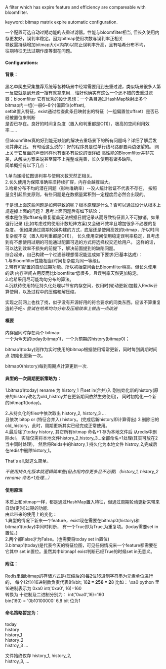 A filter which has expire feature and efficiency are compareable with bloomfilter.

keyword: bitmap matrix expire automatic configuration.

一个配置可选自动过期功能的去重过滤器。性能与bloomfilter相当,
但长久使用内存更友好，误判率稳定。因为bitmap使用次数与误判率正相关    
导致需持续增加bitmap大小(内存)以防止误判率升高，且有哈希分布不均，   
往期特征无法过期作废等潜在问题。
#### Configurations:


#### 背景：
黑名单爬虫采集推荐系统等各种场景中经常需要用到去重过滤，类似场景很多人第一反应就是到开源一搜有就拿来用...
恰好也确实有这么一个还不错的去重过滤器：bloomfilter
它有优秀的设计思想：一个条目通过HashMap映射出多个bitmap内一组(一般6~8个)偏置位(offset),   
setbit置入特征，exist通过检查此条目映射出的特征（一组偏置位offset）是否已经被置位来判断    
是否已存在。良好的时间复杂度（置入和判重都是O(1)），极高的空间利用效率...... 

但bloomfilter真的好到能无缺陷的解决去重场景下的所有问题吗？详细了解后发现并非如此。
有句话这么说的：好的程序员是过单行线马路都要两边张望的。
网上关于它反面的声音同样也有很多有些说的很详细
高性能的Bloomfilter并非完美，从解决方案来说甚至算不上完整或完善，长久使用有诸多缺陷，    
简单概括有以下几点：   

1.单向递增位图误判率与使用次数天然正相关。  
2.长久使用为保障准确率须持续扩容，内存会越撑越大。  
3.哈希分布不均的潜在问题（影响准确率）--没人统计验证不代表不存在， 
按照量变引起质变原则，有些问题是在数据量累积到一定程度后必然会出现的。     

于是想上面这些问题是如何导致的呢？根本原理是什么？否可以通过设计从根本上规避掉上面的问题？
思考上面问题后有如下结论：   
根本是位图offset有重复覆盖无法根据日期记录从而导致特征置入不可撤销。如果强行记录
(比如考虑过的使用计数矩阵方案)又会破环效率且增加很多不必要的复杂度。
但如果通过周期轮换构建的方式，底层还是使用高效的bitmap，所以时间复杂度不变（置入和判重都是O(1)），
长久使用空间使用稳定误判率稳定，且考虑到有不想使用过期的可能通过配置可选的方式将选择权交还给用户。
这样的话，可以达到效率不损失的前提下，解决前面提到的缺陷问题。  
综合起来，自己构建一个过滤器理想情况能达成如下要求(已基本达成)：  
1.与Bloomfilter性能相当(时间复杂度为同一等级)。     
2.带有可配置的自动过期功能。所以初始空间会比Bloomfilter稍高，但长久使用的话
内存空间占用反而比bloomfilter低很多，且误判率天然更加稳定。     
3.哈希采用尽可能均匀分布的算法。   
4.沉默待使用特征持久化处理以节省内存空间，仅用时(轮动更新)加载入Redis计算使用，以及过程中的压缩和解压缩。

实现之前网上也找了找，似乎没有开源好用的符合要求的同类东西。应该不算重复造轮子吧~
*尝试在哈希均匀分布及压缩效率上做出一点改进*

#### 概要
内存里同时存在两个 bitmap:   
一个为今天的today(bitmap1)，一个为前期的history(bitmap0)；    

bitmap1(today)则作为实时使用的bitmap根据使用常常更新，同时每到周期时间点
初始化更新一次。

bitmap0(history)每到周期点计算更新一次.


#### 典型的一次周期更新策略为：
1.bitmap1(today) rename 为 history_1 且set in(合并)入 刚初始化新的history(原来的history改名为old_histroy并在更新期间依然生效使用)，
同时初始化一个新的bitmap1(today)。

2.从持久化的files中依次取出 history_2, history_3 ...   
且依次 bitop or (特征合并入) history。(完成后新history即计算得出)
3.删除旧的old_history，此时，周期更新其实已经完成正常使用。      
4.最后除了today history, 其它所有bitmap 命名+1 存为本地文件后 从redis中删除del。
实际仅需将本地文件history_2,history_3...全部命名+1处理(其实可放在2当中同时处理)，
然后将Reids中的history_1 持久化为本地文件 histroy_2,完成后在redis中删除history_1。

That's all,就这么简单。

*不使用持久化版本就逻辑简单些(但占用内存更多且不必要)（history_1, history_2 rename 命名+1处理...）*

#### 使用原理
本质上和bitmap一样，都是通过HashMap置入特征，但通过周期轮动更新来带来自动(定时)过期的功能.   
由此带来的使用上的变化：    
1.典型的情况下新来一个feature，exist现在需要在bitmap0(history)和bitmap1(today)中同时判断，
有一个True即为True,为重复项。(today需要set in置位。)     
2.两个都False才为False。(也需要将today set in置位)    
3.bitmap1(today)是代表今天的特征位图，可见任何情况来一个feature都需要在它其中
set in置位。虽然其中bitmap1 exist判断已经True的时候set in无意义。   

#### 附注：
Redis里面bitmap的存储方式是(压缩后的)每2位16进制字符串为元素单位进行的， 
每个(2位)16进制数负责代表8位bit; 16**2 = 256 = 2**8
比如： \xa0 python 里16进制表示为 0xa0  int('0xa0', 16)=160  
转换为 十进制及二进制分别为：
int('0xa0',16)=160  
bin(160) = '0b10100000' 
6,8 bit 位为1

#### 命名策略暂定为：
today   
history           
history_1       
history_2   
histroy_3
...

文件始终仅存
history_1,
history_2,   
histroy_3,
...
